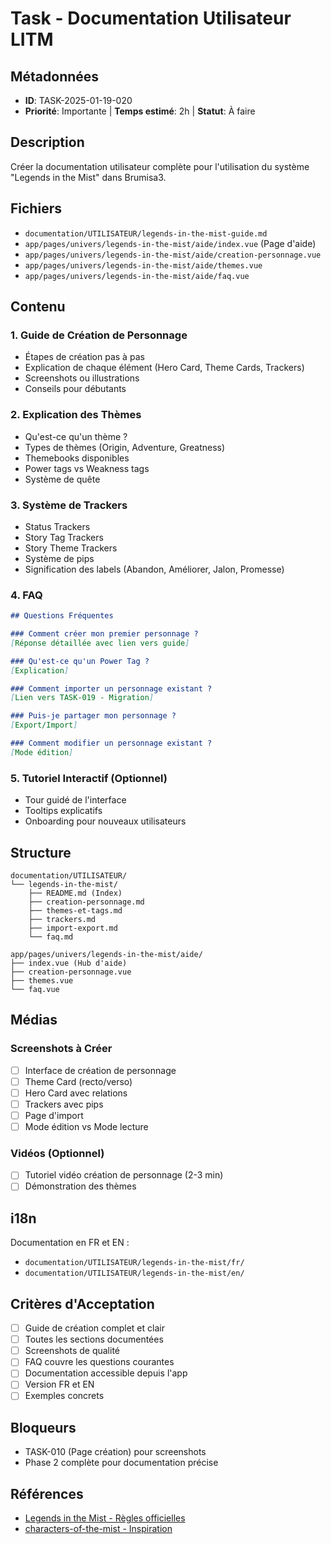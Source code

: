 # Task - Documentation Utilisateur LITM

## Métadonnées
- **ID**: TASK-2025-01-19-020
- **Priorité**: Importante | **Temps estimé**: 2h | **Statut**: À faire

## Description
Créer la documentation utilisateur complète pour l'utilisation du système "Legends in the Mist" dans Brumisa3.

## Fichiers
- `documentation/UTILISATEUR/legends-in-the-mist-guide.md`
- `app/pages/univers/legends-in-the-mist/aide/index.vue` (Page d'aide)
- `app/pages/univers/legends-in-the-mist/aide/creation-personnage.vue`
- `app/pages/univers/legends-in-the-mist/aide/themes.vue`
- `app/pages/univers/legends-in-the-mist/aide/faq.vue`

## Contenu

### 1. Guide de Création de Personnage
- Étapes de création pas à pas
- Explication de chaque élément (Hero Card, Theme Cards, Trackers)
- Screenshots ou illustrations
- Conseils pour débutants

### 2. Explication des Thèmes
- Qu'est-ce qu'un thème ?
- Types de thèmes (Origin, Adventure, Greatness)
- Themebooks disponibles
- Power tags vs Weakness tags
- Système de quête

### 3. Système de Trackers
- Status Trackers
- Story Tag Trackers
- Story Theme Trackers
- Système de pips
- Signification des labels (Abandon, Améliorer, Jalon, Promesse)

### 4. FAQ
```markdown
## Questions Fréquentes

### Comment créer mon premier personnage ?
[Réponse détaillée avec lien vers guide]

### Qu'est-ce qu'un Power Tag ?
[Explication]

### Comment importer un personnage existant ?
[Lien vers TASK-019 - Migration]

### Puis-je partager mon personnage ?
[Export/Import]

### Comment modifier un personnage existant ?
[Mode édition]
```

### 5. Tutoriel Interactif (Optionnel)
- Tour guidé de l'interface
- Tooltips explicatifs
- Onboarding pour nouveaux utilisateurs

## Structure

```
documentation/UTILISATEUR/
└── legends-in-the-mist/
    ├── README.md (Index)
    ├── creation-personnage.md
    ├── themes-et-tags.md
    ├── trackers.md
    ├── import-export.md
    └── faq.md

app/pages/univers/legends-in-the-mist/aide/
├── index.vue (Hub d'aide)
├── creation-personnage.vue
├── themes.vue
└── faq.vue
```

## Médias

### Screenshots à Créer
- [ ] Interface de création de personnage
- [ ] Theme Card (recto/verso)
- [ ] Hero Card avec relations
- [ ] Trackers avec pips
- [ ] Page d'import
- [ ] Mode édition vs Mode lecture

### Vidéos (Optionnel)
- [ ] Tutoriel vidéo création de personnage (2-3 min)
- [ ] Démonstration des thèmes

## i18n

Documentation en FR et EN :
- `documentation/UTILISATEUR/legends-in-the-mist/fr/`
- `documentation/UTILISATEUR/legends-in-the-mist/en/`

## Critères d'Acceptation

- [ ] Guide de création complet et clair
- [ ] Toutes les sections documentées
- [ ] Screenshots de qualité
- [ ] FAQ couvre les questions courantes
- [ ] Documentation accessible depuis l'app
- [ ] Version FR et EN
- [ ] Exemples concrets

## Bloqueurs

- TASK-010 (Page création) pour screenshots
- Phase 2 complète pour documentation précise

## Références

- [Legends in the Mist - Règles officielles](https://cityofmist.co)
- [characters-of-the-mist - Inspiration](https://github.com/Altervayne/characters-of-the-mist)
